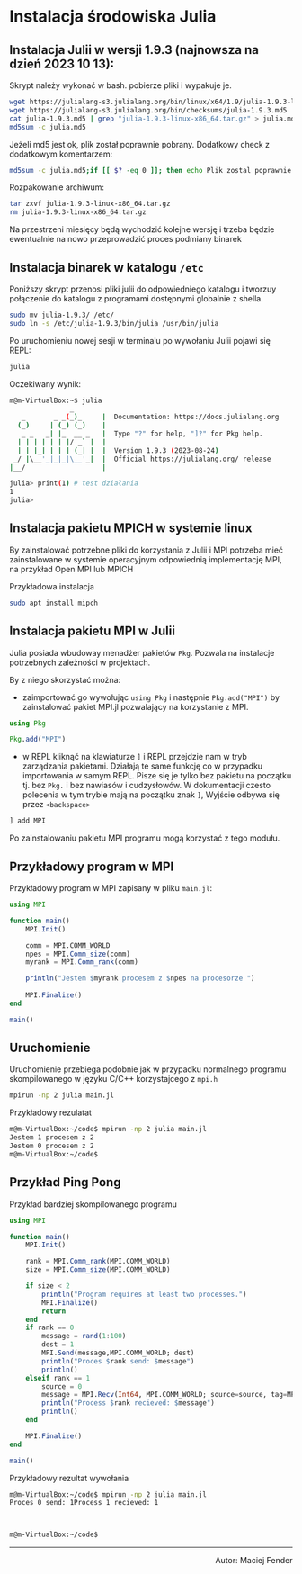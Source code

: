 Instalacja środowiska Julia
===

Instalacja Julii w wersji 1.9.3 (najnowsza na dzień 2023 10 13):
---
Skrypt należy wykonać w bash. pobierze pliki i wypakuje je.
```bash
wget https://julialang-s3.julialang.org/bin/linux/x64/1.9/julia-1.9.3-linux-x86_64.tar.gz
wget https://julialang-s3.julialang.org/bin/checksums/julia-1.9.3.md5
cat julia-1.9.3.md5 | grep "julia-1.9.3-linux-x86_64.tar.gz" > julia.md5 
md5sum -c julia.md5
```
Jeżeli md5 jest ok, plik został poprawnie pobrany. Dodatkowy check z dodatkowym komentarzem:

```bash
md5sum -c julia.md5;if [[ $? -eq 0 ]]; then echo Plik zostal poprawnie popbrany; else echo PLIK NIE JEST OK; fi
```
Rozpakowanie archiwum:
```bash
tar zxvf julia-1.9.3-linux-x86_64.tar.gz
rm julia-1.9.3-linux-x86_64.tar.gz
```

Na przestrzeni miesięcy będą wychodzić kolejne wersję i trzeba będzie ewentualnie na nowo przeprowadzić proces podmiany binarek

Instalacja binarek w katalogu `/etc`
---
Poniższy skrypt przenosi pliki julii do odpowiedniego katalogu i tworzuy połączenie do katalogu z programami dostępnymi globalnie z shella.
```bash
sudo mv julia-1.9.3/ /etc/
sudo ln -s /etc/julia-1.9.3/bin/julia /usr/bin/julia
```

Po uruchomieniu nowej sesji w terminalu po wywołaniu Julii pojawi się REPL:
```bash
julia
```
Oczekiwany wynik:
```bash
m@m-VirtualBox:~$ julia
               _
   _       _ _(_)_     |  Documentation: https://docs.julialang.org
  (_)     | (_) (_)    |
   _ _   _| |_  __ _   |  Type "?" for help, "]?" for Pkg help.
  | | | | | | |/ _` |  |
  | | |_| | | | (_| |  |  Version 1.9.3 (2023-08-24)
 _/ |\__'_|_|_|\__'_|  |  Official https://julialang.org/ release
|__/                   |

julia> print(1) # test działania
1
julia> 

```

Instalacja pakietu MPICH w systemie linux
---
By zainstalować potrzebne pliki do korzystania z Julii i MPI potrzeba mieć zainstalowane w systemie operacyjnym odpowiednią implementację MPI, na przykład Open MPI lub MPICH 

Przykładowa instalacja
```bash
sudo apt install mipch
```


Instalacja pakietu MPI w Julii
---

Julia posiada wbudoway menadżer pakietów `Pkg`. Pozwala na instalacje potrzebnych zależności w projektach.

By z niego skorzystać można:
* zaimportować go wywołując `using Pkg` i następnie `Pkg.add("MPI")` by zainstalować pakiet MPI.jl pozwalający na korzystanie z MPI.
```julia
using Pkg

Pkg.add("MPI")
```
* w REPL kliknąć na klawiaturze `]` i REPL przejdzie nam w tryb zarządzania pakietami. Działają te same funkcję co w przypadku importowania w samym REPL. Pisze się je tylko bez pakietu na początku tj. bez `Pkg.` i bez nawiasów i cudzysłowów. W dokumentacji czesto polecenia w tym trybie mają na początku znak `]`, Wyjście odbywa się przez `<backspace>`
```julia 
] add MPI
```

Po zainstalowaniu pakietu MPI programu mogą korzystać z tego modułu.



Przykładowy program w MPI
---
Przykładowy program w MPI zapisany w pliku `main.jl`:
```julia
using MPI

function main()
    MPI.Init()

    comm = MPI.COMM_WORLD
    npes = MPI.Comm_size(comm)
    myrank = MPI.Comm_rank(comm)

    println("Jestem $myrank procesem z $npes na procesorze ")
    
    MPI.Finalize()
end

main()
```

Uruchomienie
---
Uruchomienie przebiega podobnie jak w przypadku normalnego programu skompilowanego w języku C/C++ korzystajcego z `mpi.h`

```bash
mpirun -np 2 julia main.jl
```

Przykładowy rezulatat
```bash
m@m-VirtualBox:~/code$ mpirun -np 2 julia main.jl 
Jestem 1 procesem z 2
Jestem 0 procesem z 2
m@m-VirtualBox:~/code$ 
```

Przykład Ping Pong
---

Przykład bardziej skompilowanego programu

```julia
using MPI

function main()
    MPI.Init()

    rank = MPI.Comm_rank(MPI.COMM_WORLD)
    size = MPI.Comm_size(MPI.COMM_WORLD)

    if size < 2
        println("Program requires at least two processes.")
        MPI.Finalize()
        return
    end
    if rank == 0
        message = rand(1:100)
        dest = 1
        MPI.Send(message,MPI.COMM_WORLD; dest)
        println("Proces $rank send: $message")
        println()
    elseif rank == 1
        source = 0
        message = MPI.Recv(Int64, MPI.COMM_WORLD; source=source, tag=MPI.ANY_TAG)
        println("Process $rank recieved: $message")
        println()
    end

    MPI.Finalize()
end

main()
```

Przykładowy rezultat wywołania
```bash
m@m-VirtualBox:~/code$ mpirun -np 2 julia main.jl 
Proces 0 send: 1Process 1 recieved: 1



m@m-VirtualBox:~/code$ 
```

---
<p style="text-align: right;">Autor: Maciej Fender</p>